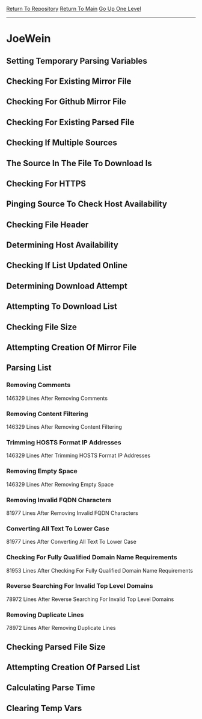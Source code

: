 [Return To Repository](https://github.com/deathbybandaid/piholeparser/)
[Return To Main](https://github.com/deathbybandaid/piholeparser/blob/master/RecentRunLogs/Mainlog.md)
[Go Up One Level](https://github.com/deathbybandaid/piholeparser/blob/master/RecentRunLogs/TopLevelScripts/30-Processing-External-Blacklists.md)
____________________________________
# JoeWein
## Setting Temporary Parsing Variables
## Checking For Existing Mirror File
## Checking For Github Mirror File
## Checking For Existing Parsed File
## Checking If Multiple Sources
## The Source In The File To Download Is
## Checking For HTTPS
## Pinging Source To Check Host Availability
## Checking File Header
## Determining Host Availability
## Checking If List Updated Online
## Determining Download Attempt
## Attempting To Download List
## Checking File Size
## Attempting Creation Of Mirror File
## Parsing List
### Removing Comments
146329 Lines After Removing Comments
### Removing Content Filtering
146329 Lines After Removing Content Filtering
### Trimming HOSTS Format IP Addresses
146329 Lines After Trimming HOSTS Format IP Addresses
### Removing Empty Space
146329 Lines After Removing Empty Space
### Removing Invalid FQDN Characters
81977 Lines After Removing Invalid FQDN Characters
### Converting All Text To Lower Case
81977 Lines After Converting All Text To Lower Case
### Checking For Fully Qualified Domain Name Requirements
81953 Lines After Checking For Fully Qualified Domain Name Requirements
### Reverse Searching For Invalid Top Level Domains
78972 Lines After Reverse Searching For Invalid Top Level Domains
### Removing Duplicate Lines
78972 Lines After Removing Duplicate Lines
## Checking Parsed File Size
## Attempting Creation Of Parsed List
## Calculating Parse Time
## Clearing Temp Vars
